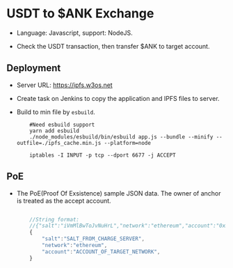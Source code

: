 # USDT to $ANK Exchange

* Language: Javascript, support: NodeJS.

* Check the USDT transaction, then transfer $ANK to target account.

## Deployment

* Server URL: https://ipfs.w3os.net

* Create task on Jenkins to copy the application and IPFS files to server.

* Build to min file by `esbuild`.

    ```SHELL
        #Need esbuild support
        yarn add esbuild
        ./node_modules/esbuild/bin/esbuild app.js --bundle --minify --outfile=./ipfs_cache.min.js --platform=node
    ```

    ```SHELL
        iptables -I INPUT -p tcp --dport 6677 -j ACCEPT
    ```

## PoE

* The PoE(Proof Of Exsistence) sample JSON data. The owner of anchor is treated as the accept account.

    ```Javascript

        //String format:
        //{"salt":"iVmMlBwToJvNuHrL","network":"ethereum","account":"0xD4C8251C06C5776Fa2B488c6bCbE1Bf819D92d83"}
        {
            "salt":"SALT_FROM_CHARGE_SERVER",
            "network":"ethereum",
            "account":"ACCOUNT_OF_TARGET_NETWORK",   
        }

       
    ```

